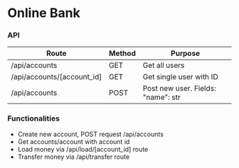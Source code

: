 # Online Bank

### API

| Route                      | Method | Purpose                                 |
| -------------------------- |------  | --------------------------------------- |
| /api/accounts              | GET    | Get all users                           |
| /api/accounts/[account_id] | GET    | Get single user with ID                 |
| /api/accounts              | POST   | Post new user. Fields: "name": str      |

### Functionalities

* Create new account, POST request /api/accounts
* Get accounts/account with account id
* Load money via /api/load/[account_id] route
* Transfer money via /api/transfer route
